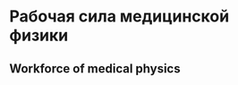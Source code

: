 Рабочая сила медицинской физики 
===============================
Workforce of medical physics 
-------------------------------
